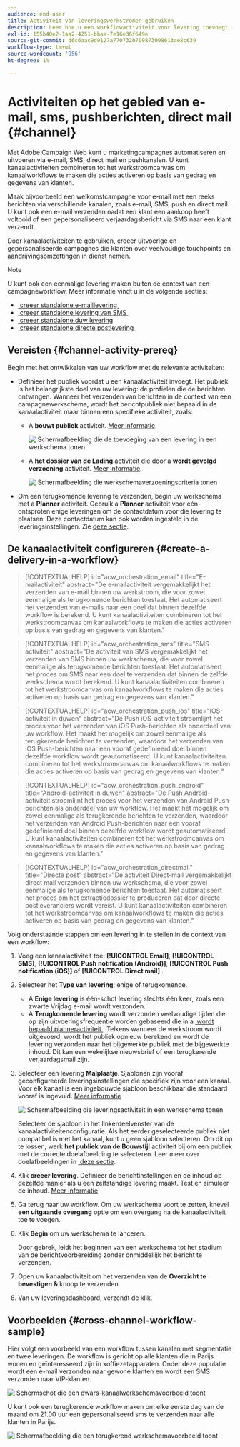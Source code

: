 ```yaml
---
audience: end-user
title: Activiteit van leveringswerkstromen gebruiken
description: Leer hoe u een workflowactiviteit voor levering toevoegt (E-mail, Push, SMS, Direct mail)
exl-id: 155b40e2-1aa2-4251-bbaa-7e16e36f649e
source-git-commit: d6c6aac9d9127a770732b709873008613ae8c639
workflow-type: tm+mt
source-wordcount: '956'
ht-degree: 1%

---
```


# Activiteiten op het gebied van e-mail, sms, pushberichten, direct mail {#channel}

Met Adobe Campaign Web kunt u marketingcampagnes automatiseren en uitvoeren via e-mail, SMS, direct mail en pushkanalen. U kunt kanaalactiviteiten combineren tot het werkstroomcanvas om kanaalworkflows te maken die acties activeren op basis van gedrag en gegevens van klanten.

Maak bijvoorbeeld een welkomstcampagne voor e-mail met een reeks berichten via verschillende kanalen, zoals e-mail, SMS, push en direct mail. U kunt ook een e-mail verzenden nadat een klant een aankoop heeft voltooid of een gepersonaliseerd verjaardagsbericht via SMS naar een klant verzendt.

Door kanaalactiviteiten te gebruiken, creeer uitvoerige en gepersonaliseerde campagnes die klanten over veelvoudige touchpoints en aandrijvingsomzettingen in dienst nemen.

>[!NOTE]
>
>U kunt ook een eenmalige levering maken buiten de context van een campagneworkflow. Meer informatie vindt u in de volgende secties:
>* [&#x200B; creeer standalone e-maillevering &#x200B;](../../email/create-email.md)
>* [&#x200B; creeer standalone levering van SMS &#x200B;](../../sms/create-sms.md)
>* [&#x200B; creeer standalone duw levering &#x200B;](../../push/create-push.md)
>* [&#x200B; creeer standalone directe postlevering &#x200B;](../../direct-mail/create-direct-mail.md)

## Vereisten {#channel-activity-prereq}

Begin met het ontwikkelen van uw workflow met de relevante activiteiten:

* Definieer het publiek voordat u een kanaalactiviteit invoegt. Het publiek is het belangrijkste doel van uw levering: de profielen die de berichten ontvangen. Wanneer het verzenden van berichten in de context van een campagnewerkschema, wordt het berichtpubliek niet bepaald in de kanaalactiviteit maar binnen een specifieke activiteit, zoals:

   * A **bouwt publiek** activiteit. [Meer informatie](build-audience.md).

     ![&#x200B; Schermafbeelding die de toevoeging van een levering in een werkschema tonen &#x200B;](../../msg/assets/add-delivery-in-wf.png)

   * A **het dossier van de Lading** activiteit die door a **wordt gevolgd verzoening** activiteit. [Meer informatie](load-file.md).

     ![&#x200B; Schermafbeelding die werkschemaverzoeningscriteria tonen &#x200B;](../assets/workflow-reconciliation-criteria.png)

* Om een terugkomende levering te verzenden, begin uw werkschema met a **Planner** activiteit. Gebruik a **Planner** activiteit voor één-ontsproten enige leveringen om de contactdatum voor die levering te plaatsen. Deze contactdatum kan ook worden ingesteld in de leveringsinstellingen. Zie [deze sectie](scheduler.md).

## De kanaalactiviteit configureren {#create-a-delivery-in-a-workflow}

>[!CONTEXTUALHELP]
>id="acw_orchestration_email"
>title="E-mailactiviteit"
>abstract="De e-mailactiviteit vergemakkelijkt het verzenden van e-mail binnen uw werkstroom, die voor zowel eenmalige als terugkomende berichten toestaat. Het automatiseert het verzenden van e-mails naar een doel dat binnen dezelfde workflow is berekend. U kunt kanaalactiviteiten combineren tot het werkstroomcanvas om kanaalworkflows te maken die acties activeren op basis van gedrag en gegevens van klanten."

>[!CONTEXTUALHELP]
>id="acw_orchestration_sms"
>title="SMS-activiteit"
>abstract="De activiteit van SMS vergemakkelijkt het verzenden van SMS binnen uw werkschema, die voor zowel eenmalige als terugkomende berichten toestaat. Het automatiseert het proces om SMS naar een doel te verzenden dat binnen de zelfde werkschema wordt berekend. U kunt kanaalactiviteiten combineren tot het werkstroomcanvas om kanaalworkflows te maken die acties activeren op basis van gedrag en gegevens van klanten."

>[!CONTEXTUALHELP]
>id="acw_orchestration_push_ios"
>title="IOS-activiteit in duwen"
>abstract="De Push iOS-activiteit stroomlijnt het proces voor het verzenden van iOS Push-berichten als onderdeel van uw workflow. Het maakt het mogelijk om zowel eenmalige als terugkerende berichten te verzenden, waardoor het verzenden van iOS Push-berichten naar een vooraf gedefinieerd doel binnen dezelfde workflow wordt geautomatiseerd. U kunt kanaalactiviteiten combineren tot het werkstroomcanvas om kanaalworkflows te maken die acties activeren op basis van gedrag en gegevens van klanten."

>[!CONTEXTUALHELP]
>id="acw_orchestration_push_android"
>title="Android-activiteit in duwen"
>abstract="De Push Android-activiteit stroomlijnt het proces voor het verzenden van Android Push-berichten als onderdeel van uw workflow. Het maakt het mogelijk om zowel eenmalige als terugkerende berichten te verzenden, waardoor het verzenden van Android Push-berichten naar een vooraf gedefinieerd doel binnen dezelfde workflow wordt geautomatiseerd. U kunt kanaalactiviteiten combineren tot het werkstroomcanvas om kanaalworkflows te maken die acties activeren op basis van gedrag en gegevens van klanten."

>[!CONTEXTUALHELP]
>id="acw_orchestration_directmail"
>title="Directe post"
>abstract="De activiteit Direct-mail vergemakkelijkt direct mail verzenden binnen uw werkschema, die voor zowel eenmalige als terugkomende berichten toestaat. Het automatiseert het proces om het extractiedossier te produceren dat door directe postleveranciers wordt vereist. U kunt kanaalactiviteiten combineren tot het werkstroomcanvas om kanaalworkflows te maken die acties activeren op basis van gedrag en gegevens van klanten."

Volg onderstaande stappen om een levering in te stellen in de context van een workflow:

1. Voeg een kanaalactiviteit toe: **[!UICONTROL Email]**, **[!UICONTROL SMS]**, **[!UICONTROL Push notification (Android)]**, **[!UICONTROL Push notification (iOS)]** of **[!UICONTROL Direct mail]** .

1. Selecteer het **Type van levering**: enige of terugkomende.

   * A **Enige levering** is één-schot levering slechts één keer, zoals een zwarte Vrijdag e-mail wordt verzonden.
   * A **Terugkomende levering** wordt verzonden veelvoudige tijden die op zijn uitvoeringsfrequentie worden gebaseerd die in a [&#x200B; wordt bepaald planneractiviteit &#x200B;](scheduler.md). Telkens wanneer de werkstroom wordt uitgevoerd, wordt het publiek opnieuw berekend en wordt de levering verzonden naar het bijgewerkte publiek met de bijgewerkte inhoud. Dit kan een wekelijkse nieuwsbrief of een terugkerende verjaardagsmail zijn.

1. Selecteer een levering **Malplaatje**. Sjablonen zijn vooraf geconfigureerde leveringsinstellingen die specifiek zijn voor een kanaal. Voor elk kanaal is een ingebouwde sjabloon beschikbaar die standaard vooraf is ingevuld. [Meer informatie](../../msg/delivery-template.md)

   ![&#x200B; Schermafbeelding die leveringsactiviteit in een werkschema tonen &#x200B;](../assets/delivery-activity-in-wf.png)

   Selecteer de sjabloon in het linkerdeelvenster van de kanaalactiviteitenconfiguratie. Als het eerder geselecteerde publiek niet compatibel is met het kanaal, kunt u geen sjabloon selecteren. Om dit op te lossen, werk **het publiek van de Bouwstijl** activiteit bij om een publiek met de correcte doelafbeelding te selecteren. Leer meer over doelafbeeldingen in [&#x200B; deze sectie &#x200B;](../../audience/targeting-dimensions.md).

1. Klik **creeer levering**. Definieer de berichtinstellingen en de inhoud op dezelfde manier als u een zelfstandige levering maakt. Test en simuleer de inhoud. [Meer informatie](../../msg/gs-messages.md)

1. Ga terug naar uw workflow. Om uw werkschema voort te zetten, knevel **een uitgaande overgang** optie om een overgang na de kanaalactiviteit toe te voegen.

1. Klik **Begin** om uw werkschema te lanceren.

   Door gebrek, leidt het beginnen van een werkschema tot het stadium van de berichtvoorbereiding zonder onmiddellijk het bericht te verzenden.

1. Open uw kanaalactiviteit om het verzenden van de **Overzicht te bevestigen &amp;** knoop te verzenden.

1. Van uw leveringsdashboard, verzendt de klik **&#x200B;**.

## Voorbeelden {#cross-channel-workflow-sample}

Hier volgt een voorbeeld van een workflow tussen kanalen met segmentatie en twee leveringen. De workflow is gericht op alle klanten die in Parijs wonen en geïnteresseerd zijn in koffiezetapparaten. Onder deze populatie wordt een e-mail verzonden naar gewone klanten en wordt een SMS verzonden naar VIP-klanten.

![&#x200B; Schermschot die een dwars-kanaalwerkschemavoorbeeld toont &#x200B;](../assets/workflow-channel-example.png)

U kunt ook een terugkerende workflow maken om elke eerste dag van de maand om 21.00 uur een gepersonaliseerd sms te verzenden naar alle klanten in Parijs.

![&#x200B; Schermafbeelding die een terugkerend werkschemavoorbeeld toont &#x200B;](../assets/workflow-channel-example2.png)

<!--
description, which use case you can perform (common other activities that you can link before or after the activity)

how to add and configure the activity

example of a configured activity within a workflow
The Email delivery activity allows you to configure the sending of an email in a workflow. 
-->

<!-- Scheduled emails available?

This can be a single send email and sent just once, or it can be a recurring email.
* Single send emails are standard emails, sent once.
* Recurring emails allow you to send the same email multiple times to different targets over a defined period. You can aggregate the deliveries per period in order to get reports that correspond to your needs.

When linked to a scheduler, you can define recurring emails.
Email recipients are defined upstream of the activity in the same workflow, via an Audience targeting activity.

-->

<!--The message preparation is triggered according to the workflow execution parameters. From the message dashboard, you can select whether to request or not a manual confirmation to send the message (required by default). You can start the workflow manually or place a scheduler activity in the workflow to automate execution.-->
